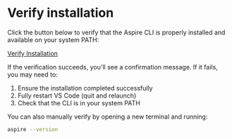 # Verify installation

Click the button below to verify that the Aspire CLI is properly installed and available on your system PATH:

[Verify Installation](command:aspire-vscode.verifyCliInstallation)

If the verification succeeds, you'll see a confirmation message. If it fails, you may need to:
1. Ensure the installation completed successfully
2. Fully restart VS Code (quit and relaunch)
3. Check that the CLI is in your system PATH

You can also manually verify by opening a new terminal and running:
```bash
aspire --version
```
